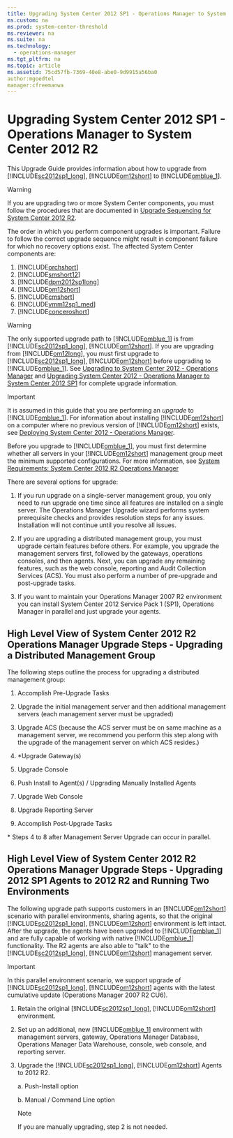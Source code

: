 ```yaml
---
title: Upgrading System Center 2012 SP1 - Operations Manager to System Center 2012 R2
ms.custom: na
ms.prod: system-center-threshold
ms.reviewer: na
ms.suite: na
ms.technology: 
  - operations-manager
ms.tgt_pltfrm: na
ms.topic: article
ms.assetid: 75cd57fb-7369-40e8-abe0-9d9915a56ba0
author:mgoedtel
manager:cfreemanwa
---
```

# Upgrading System Center 2012 SP1 - Operations Manager to System Center 2012 R2
This Upgrade Guide provides information about how to upgrade from [!INCLUDE[sc2012sp1_long](../../om/manage/includes/sc2012sp1_long_md.md)], [!INCLUDE[om12short](../../om/manage/includes/om12short_md.md)] to [!INCLUDE[omblue_1](../../om/manage/includes/omblue_1_md.md)].  
  
> [!WARNING]  
> If you are upgrading two or more System Center components, you must follow the procedures that are documented in [Upgrade Sequencing for System Center 2012 R2](https://go.microsoft.com/fwlink/?LinkId=328675).  
>   
> The order in which you perform component upgrades is important. Failure to follow the correct upgrade sequence might result in component failure for which no recovery options exist. The affected System Center components are:  
>   
> 1.  [!INCLUDE[orchshort](../../om/manage/includes/orchshort_md.md)]  
> 2.  [!INCLUDE[smshort12](../../om/manage/includes/smshort12_md.md)]  
> 3.  [!INCLUDE[dpm2012sp1long](../../om/manage/includes/dpm2012sp1long_md.md)]  
> 4.  [!INCLUDE[om12short](../../om/manage/includes/om12short_md.md)]  
> 5.  [!INCLUDE[cmshort](../../om/manage/includes/cmshort_md.md)]  
> 6.  [!INCLUDE[vmm12sp1_med](../../om/manage/includes/vmm12sp1_med_md.md)]  
> 7.  [!INCLUDE[conceroshort](../../om/manage/includes/conceroshort_md.md)]  
  
> [!WARNING]  
> The only supported upgrade path to [!INCLUDE[omblue_1](../../om/manage/includes/omblue_1_md.md)] is from [!INCLUDE[sc2012sp1_long](../../om/manage/includes/sc2012sp1_long_md.md)], [!INCLUDE[om12short](../../om/manage/includes/om12short_md.md)]. If you are upgrading from [!INCLUDE[om12long](../../om/manage/includes/om12long_md.md)], you must first upgrade to [!INCLUDE[sc2012sp1_long](../../om/manage/includes/sc2012sp1_long_md.md)], [!INCLUDE[om12short](../../om/manage/includes/om12short_md.md)] before upgrading to [!INCLUDE[omblue_1](../../om/manage/includes/omblue_1_md.md)]. See [Upgrading to System Center 2012 \- Operations Manager](assetId:///2c9094d2-a57f-4d77-b430-f7ee2cbede6f) and [Upgrading System Center 2012 - Operations Manager to System Center 2012 SP1](https://go.microsoft.com/fwlink/?LinkId=309041) for complete upgrade information.  
  
> [!IMPORTANT]  
> It is assumed in this guide that you are performing an *upgrade* to [!INCLUDE[omblue_1](../../om/manage/includes/omblue_1_md.md)]. For information about installing [!INCLUDE[om12short](../../om/manage/includes/om12short_md.md)] on a computer where no previous version of [!INCLUDE[om12short](../../om/manage/includes/om12short_md.md)] exists, see [Deploying System Center 2012 \- Operations Manager](https://go.microsoft.com/fwlink/?LinkId=309317).  
  
Before you upgrade to [!INCLUDE[omblue_1](../../om/manage/includes/omblue_1_md.md)], you must first determine whether all servers in your [!INCLUDE[om12short](../../om/manage/includes/om12short_md.md)] management group meet the minimum supported configurations. For more information, see [System Requirements: System Center 2012 R2 Operations Manager](https://go.microsoft.com/fwlink/?LinkId=309038)  
  
There are several options for upgrade:  
  
1.  If you run upgrade on a single\-server management group, you only need to run upgrade one time since all features are installed on a single server. The Operations Manager Upgrade wizard performs system prerequisite checks and provides resolution steps for any issues. Installation will not continue until you resolve all issues.  
  
2.  If you are upgrading a distributed management group, you must upgrade certain features before others. For example, you upgrade the management servers first, followed by the gateways, operations consoles, and then agents. Next, you can upgrade any remaining features, such as the web console, reporting and Audit Collection Services \(ACS\). You must also perform a number of pre\-upgrade and post\-upgrade tasks.  
  
3.  If you want to maintain your Operations Manager 2007 R2 environment you can install System Center 2012 Service Pack 1 \(SP1\), Operations Manager in parallel and just upgrade your agents.  
  
## High Level View of System Center 2012 R2 Operations Manager Upgrade Steps - Upgrading a Distributed Management Group  
The following steps outline the process for upgrading a distributed management group:  
  
1.  Accomplish Pre\-Upgrade Tasks  
  
2.  Upgrade the initial management server and then additional management servers \(each management server must be upgraded\)  
  
3.  Upgrade ACS \(because the ACS server must be on same machine as a management server, we recommend you perform this step along with the upgrade of the management server on which ACS resides.\)  
  
4.  \*Upgrade Gateway\(s\)  
  
5.  Upgrade Console  
  
6.  Push Install to Agent\(s\) \/ Upgrading Manually Installed Agents  
  
7.  Upgrade Web Console  
  
8.  Upgrade Reporting Server  
  
9. Accomplish Post\-Upgrade Tasks  
  
\* Steps 4 to 8 after Management Server Upgrade can occur in parallel.  
  
## High Level View of System Center 2012 R2 Operations Manager Upgrade Steps - Upgrading 2012 SP1 Agents to 2012 R2 and Running Two Environments  
The following upgrade path supports customers in an [!INCLUDE[om12short](../../om/manage/includes/om12short_md.md)] scenario with parallel environments, sharing agents, so that the original [!INCLUDE[sc2012sp1_long](../../om/manage/includes/sc2012sp1_long_md.md)], [!INCLUDE[om12short](../../om/manage/includes/om12short_md.md)] environment is left intact.  After the upgrade, the agents have been upgraded to [!INCLUDE[omblue_1](../../om/manage/includes/omblue_1_md.md)] and are fully capable of working with native [!INCLUDE[omblue_1](../../om/manage/includes/omblue_1_md.md)] functionality.  The R2 agents are also able to "talk" to the [!INCLUDE[sc2012sp1_long](../../om/manage/includes/sc2012sp1_long_md.md)], [!INCLUDE[om12short](../../om/manage/includes/om12short_md.md)] management server.  
  
> [!IMPORTANT]  
> In this parallel environment scenario, we support upgrade of [!INCLUDE[sc2012sp1_long](../../om/manage/includes/sc2012sp1_long_md.md)], [!INCLUDE[om12short](../../om/manage/includes/om12short_md.md)] agents with the latest cumulative update \(Operations Manager 2007 R2 CU6\).  
  
1.  Retain the original [!INCLUDE[sc2012sp1_long](../../om/manage/includes/sc2012sp1_long_md.md)], [!INCLUDE[om12short](../../om/manage/includes/om12short_md.md)] environment.  
  
2.  Set up an additional, new [!INCLUDE[omblue_1](../../om/manage/includes/omblue_1_md.md)] environment with management servers, gateway, Operations Manager Database, Operations Manager Data Warehouse, console, web console, and reporting server.  
  
3.  Upgrade the [!INCLUDE[sc2012sp1_long](../../om/manage/includes/sc2012sp1_long_md.md)], [!INCLUDE[om12short](../../om/manage/includes/om12short_md.md)] Agents to 2012 R2.  
  
    a. Push\-Install option  
  
    b. Manual \/ Command Line option  
  
    > [!NOTE]  
    > If you are manually upgrading, step 2 is not needed.  
  
